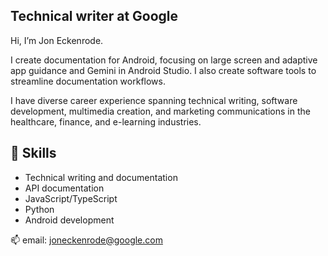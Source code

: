 ## Technical writer at Google

Hi, I’m Jon Eckenrode.

I create documentation for Android, focusing on large screen and adaptive app guidance and Gemini in Android Studio. I also create software tools to streamline documentation workflows.

I have diverse career experience spanning technical writing, software development, multimedia creation, and marketing communications in the healthcare, finance, and e-learning industries.

## 🔧 Skills

- Technical writing and documentation
- API documentation
- JavaScript/TypeScript
- Python
- Android development

📫 email: joneckenrode@google.com
